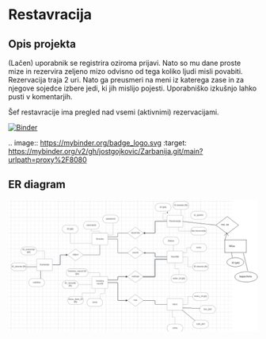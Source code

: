 # Restavracija

## Opis projekta

(Lačen) uporabnik se registrira oziroma prijavi. Nato so mu dane proste mize in rezervira zeljeno mizo odvisno od tega koliko ljudi misli povabiti. Rezervacija traja 2 uri.  Nato ga preusmeri na meni iz katerega zase in za njegove sojedce izbere jedi, ki jih mislijo pojesti. Uporabniško izkušnjo lahko pusti v komentarjih. 

Šef restavracije ima pregled nad vsemi (aktivnimi) rezervacijami.

[![Binder](https://mybinder.org/badge_logo.svg)](https://mybinder.org/v2/gh/jostgojkovic/Zarbanija.git/main?urlpath=proxy%2F8080)

.. image:: https://mybinder.org/badge_logo.svg
 :target: https://mybinder.org/v2/gh/jostgojkovic/Zarbanija.git/main?urlpath=proxy%2F8080

## ER diagram

![ER_diagram](ER_diag.png)